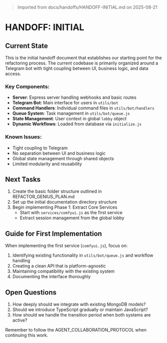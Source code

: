 > Imported from docs/handoffs/HANDOFF-INITIAL.md on 2025-08-21

# HANDOFF: INITIAL

## Current State
This is the initial handoff document that establishes our starting point for the refactoring process. The current codebase is primarily organized around a Telegram bot with tight coupling between UI, business logic, and data access.

### Key Components:
- **Server**: Express server handling webhooks and basic routes
- **Telegram Bot**: Main interface for users in `utils/bot`
- **Command Handlers**: Individual command files in `utils/bot/handlers`
- **Queue System**: Task management in `utils/bot/queue.js`
- **State Management**: User context in global `lobby` object
- **Dynamic Workflows**: Loaded from database via `initialize.js`

### Known Issues:
- Tight coupling to Telegram
- No separation between UI and business logic
- Global state management through shared objects
- Limited modularity and reusability

## Next Tasks
1. Create the basic folder structure outlined in REFACTOR_GENIUS_PLAN.md
2. Set up the initial documentation directory structure
3. Begin implementing Phase 1: Extract Core Services
   - Start with `services/comfyui.js` as the first service
   - Extract session management from the global lobby

## Guide for First Implementation
When implementing the first service (`comfyui.js`), focus on:
1. Identifying existing functionality in `utils/bot/queue.js` and workflow handling
2. Creating a clean API that is platform-agnostic
3. Maintaining compatibility with the existing system
4. Documenting the interface thoroughly

## Open Questions
1. How deeply should we integrate with existing MongoDB models?
2. Should we introduce TypeScript gradually or maintain JavaScript?
3. How should we handle the transition period when both systems are active?

Remember to follow the AGENT_COLLABORATION_PROTOCOL when continuing this work. 